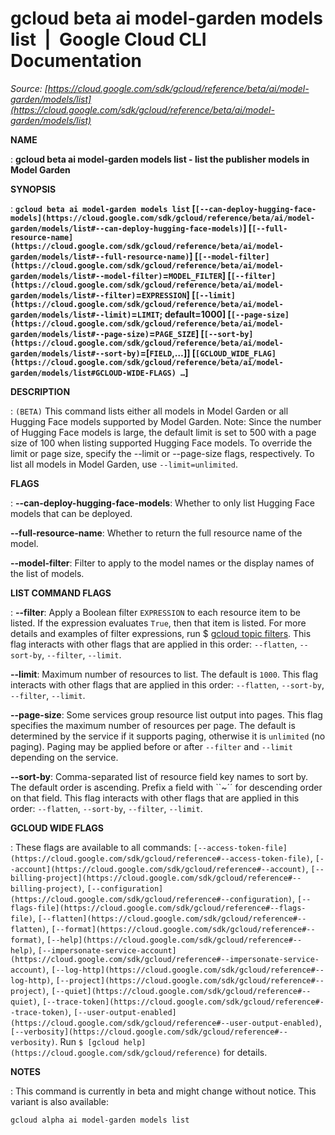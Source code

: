 # gcloud beta ai model-garden models list  |  Google Cloud CLI Documentation

*Source: [https://cloud.google.com/sdk/gcloud/reference/beta/ai/model-garden/models/list](https://cloud.google.com/sdk/gcloud/reference/beta/ai/model-garden/models/list)*

**NAME**

: **gcloud beta ai model-garden models list - list the publisher models in Model Garden**

**SYNOPSIS**

: **`gcloud beta ai model-garden models list` [`[--can-deploy-hugging-face-models](https://cloud.google.com/sdk/gcloud/reference/beta/ai/model-garden/models/list#--can-deploy-hugging-face-models)`] [`[--full-resource-name](https://cloud.google.com/sdk/gcloud/reference/beta/ai/model-garden/models/list#--full-resource-name)`] [`[--model-filter](https://cloud.google.com/sdk/gcloud/reference/beta/ai/model-garden/models/list#--model-filter)`=`MODEL_FILTER`] [`[--filter](https://cloud.google.com/sdk/gcloud/reference/beta/ai/model-garden/models/list#--filter)`=`EXPRESSION`] [`[--limit](https://cloud.google.com/sdk/gcloud/reference/beta/ai/model-garden/models/list#--limit)`=`LIMIT`; default=1000] [`[--page-size](https://cloud.google.com/sdk/gcloud/reference/beta/ai/model-garden/models/list#--page-size)`=`PAGE_SIZE`] [`[--sort-by](https://cloud.google.com/sdk/gcloud/reference/beta/ai/model-garden/models/list#--sort-by)`=[`FIELD`,…]] [`[GCLOUD_WIDE_FLAG](https://cloud.google.com/sdk/gcloud/reference/beta/ai/model-garden/models/list#GCLOUD-WIDE-FLAGS) …`]**

**DESCRIPTION**

: `(BETA)` This command lists either all models in Model Garden or all
Hugging Face models supported by Model Garden.
Note: Since the number of Hugging Face models is large, the default limit is set
to 500 with a page size of 100 when listing supported Hugging Face models. To
override the limit or page size, specify the --limit or --page-size flags,
respectively. To list all models in Model Garden, use
`--limit=unlimited`.

**FLAGS**

: **--can-deploy-hugging-face-models**:
Whether to only list Hugging Face models that can be deployed.

**--full-resource-name**:
Whether to return the full resource name of the model.

**--model-filter**:
Filter to apply to the model names or the display names of the list of models.

**LIST COMMAND FLAGS**

: **--filter**:
Apply a Boolean filter `EXPRESSION` to each resource item
to be listed. If the expression evaluates `True`, then that item is
listed. For more details and examples of filter expressions, run $ [gcloud topic filters](https://cloud.google.com/sdk/gcloud/reference/topic/filters). This flag
interacts with other flags that are applied in this order:
`--flatten`, `--sort-by`, `--filter`,
`--limit`.

**--limit**:
Maximum number of resources to list. The default is `1000`. This flag
interacts with other flags that are applied in this order:
`--flatten`, `--sort-by`, `--filter`,
`--limit`.

**--page-size**:
Some services group resource list output into pages. This flag specifies the
maximum number of resources per page. The default is determined by the service
if it supports paging, otherwise it is `unlimited` (no paging).
Paging may be applied before or after `--filter` and
`--limit` depending on the service.

**--sort-by**:
Comma-separated list of resource field key names to sort by. The default order
is ascending. Prefix a field with ``~´´ for descending order on that
field. This flag interacts with other flags that are applied in this order:
`--flatten`, `--sort-by`, `--filter`,
`--limit`.

**GCLOUD WIDE FLAGS**

: These flags are available to all commands: `[--access-token-file](https://cloud.google.com/sdk/gcloud/reference#--access-token-file)`,
`[--account](https://cloud.google.com/sdk/gcloud/reference#--account)`, `[--billing-project](https://cloud.google.com/sdk/gcloud/reference#--billing-project)`,
`[--configuration](https://cloud.google.com/sdk/gcloud/reference#--configuration)`,
`[--flags-file](https://cloud.google.com/sdk/gcloud/reference#--flags-file)`,
`[--flatten](https://cloud.google.com/sdk/gcloud/reference#--flatten)`, `[--format](https://cloud.google.com/sdk/gcloud/reference#--format)`, `[--help](https://cloud.google.com/sdk/gcloud/reference#--help)`, `[--impersonate-service-account](https://cloud.google.com/sdk/gcloud/reference#--impersonate-service-account)`,
`[--log-http](https://cloud.google.com/sdk/gcloud/reference#--log-http)`,
`[--project](https://cloud.google.com/sdk/gcloud/reference#--project)`, `[--quiet](https://cloud.google.com/sdk/gcloud/reference#--quiet)`, `[--trace-token](https://cloud.google.com/sdk/gcloud/reference#--trace-token)`, `[--user-output-enabled](https://cloud.google.com/sdk/gcloud/reference#--user-output-enabled)`,
`[--verbosity](https://cloud.google.com/sdk/gcloud/reference#--verbosity)`.
Run `$ [gcloud help](https://cloud.google.com/sdk/gcloud/reference)` for details.

**NOTES**

: This command is currently in beta and might change without notice. This variant
is also available:

```
gcloud alpha ai model-garden models list
```